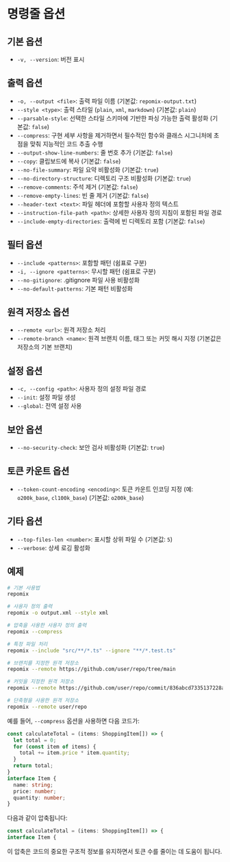 # 명령줄 옵션

## 기본 옵션
- `-v, --version`: 버전 표시

## 출력 옵션
- `-o, --output <file>`: 출력 파일 이름 (기본값: `repomix-output.txt`)
- `--style <type>`: 출력 스타일 (`plain`, `xml`, `markdown`) (기본값: `plain`)
- `--parsable-style`: 선택한 스타일 스키마에 기반한 파싱 가능한 출력 활성화 (기본값: `false`)
- `--compress`: 구현 세부 사항을 제거하면서 필수적인 함수와 클래스 시그니처에 초점을 맞춰 지능적인 코드 추출 수행
- `--output-show-line-numbers`: 줄 번호 추가 (기본값: `false`)
- `--copy`: 클립보드에 복사 (기본값: `false`)
- `--no-file-summary`: 파일 요약 비활성화 (기본값: `true`)
- `--no-directory-structure`: 디렉토리 구조 비활성화 (기본값: `true`)
- `--remove-comments`: 주석 제거 (기본값: `false`)
- `--remove-empty-lines`: 빈 줄 제거 (기본값: `false`)
- `--header-text <text>`: 파일 헤더에 포함할 사용자 정의 텍스트
- `--instruction-file-path <path>`: 상세한 사용자 정의 지침이 포함된 파일 경로
- `--include-empty-directories`: 출력에 빈 디렉토리 포함 (기본값: `false`)

## 필터 옵션
- `--include <patterns>`: 포함할 패턴 (쉼표로 구분)
- `-i, --ignore <patterns>`: 무시할 패턴 (쉼표로 구분)
- `--no-gitignore`: .gitignore 파일 사용 비활성화
- `--no-default-patterns`: 기본 패턴 비활성화

## 원격 저장소 옵션
- `--remote <url>`: 원격 저장소 처리
- `--remote-branch <name>`: 원격 브랜치 이름, 태그 또는 커밋 해시 지정 (기본값은 저장소의 기본 브랜치)

## 설정 옵션
- `-c, --config <path>`: 사용자 정의 설정 파일 경로
- `--init`: 설정 파일 생성
- `--global`: 전역 설정 사용

## 보안 옵션
- `--no-security-check`: 보안 검사 비활성화 (기본값: `true`)

## 토큰 카운트 옵션
- `--token-count-encoding <encoding>`: 토큰 카운트 인코딩 지정 (예: `o200k_base`, `cl100k_base`) (기본값: `o200k_base`)

## 기타 옵션
- `--top-files-len <number>`: 표시할 상위 파일 수 (기본값: `5`)
- `--verbose`: 상세 로깅 활성화

## 예제

```bash
# 기본 사용법
repomix

# 사용자 정의 출력
repomix -o output.xml --style xml

# 압축을 사용한 사용자 정의 출력
repomix --compress

# 특정 파일 처리
repomix --include "src/**/*.ts" --ignore "**/*.test.ts"

# 브랜치를 지정한 원격 저장소
repomix --remote https://github.com/user/repo/tree/main

# 커밋을 지정한 원격 저장소
repomix --remote https://github.com/user/repo/commit/836abcd7335137228ad77feb28655d85712680f1

# 단축형을 사용한 원격 저장소
repomix --remote user/repo
```

예를 들어, `--compress` 옵션을 사용하면 다음 코드가:

```typescript
const calculateTotal = (items: ShoppingItem[]) => {
  let total = 0;
  for (const item of items) {
    total += item.price * item.quantity;
  }
  return total;
}
interface Item {
  name: string;
  price: number;
  quantity: number;
}
```

다음과 같이 압축됩니다:

```typescript
const calculateTotal = (items: ShoppingItem[]) => {
interface Item {
```

이 압축은 코드의 중요한 구조적 정보를 유지하면서 토큰 수를 줄이는 데 도움이 됩니다.
